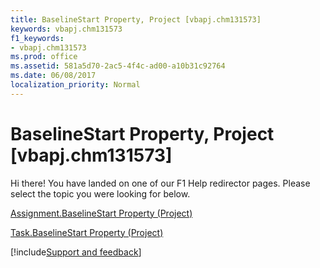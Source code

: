 ```yaml
---
title: BaselineStart Property, Project [vbapj.chm131573]
keywords: vbapj.chm131573
f1_keywords:
- vbapj.chm131573
ms.prod: office
ms.assetid: 581a5d70-2ac5-4f4c-ad00-a10b31c92764
ms.date: 06/08/2017
localization_priority: Normal
---
```



# BaselineStart Property, Project [vbapj.chm131573]

Hi there! You have landed on one of our F1 Help redirector pages. Please select the topic you were looking for below.

[Assignment.BaselineStart Property (Project)](http://msdn.microsoft.com/library/95586824-b281-cefd-c360-f8a951c86088%28Office.15%29.aspx)

[Task.BaselineStart Property (Project)](http://msdn.microsoft.com/library/08304889-56e9-edfd-480a-f0119343c2d6%28Office.15%29.aspx)

[!include[Support and feedback](~/includes/feedback-boilerplate.md)]